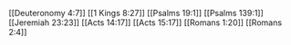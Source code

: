 [[Deuteronomy 4:7]]
[[1 Kings 8:27]]
[[Psalms 19:1]]
[[Psalms 139:1]]
[[Jeremiah 23:23]]
[[Acts 14:17]]
[[Acts 15:17]]
[[Romans 1:20]]
[[Romans 2:4]]

